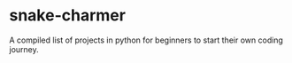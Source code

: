 # snake-charmer
A compiled list of projects in python for beginners to start their own coding journey. 
